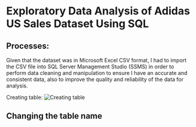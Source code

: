 # Exploratory Data Analysis of Adidas US Sales Dataset Using SQL

## Processes:
Given that the dataset was in Microsoft Excel CSV format, I had to import the CSV file into SQL Server Management Studio (SSMS) in order to perform data cleaning and manipulation to ensure I have an accurate and consistent data, also to improve the quality and reliability of the data for analysis.

Creating table: 
![Creating table](https://github.com/Dataminant/Exploratory-Data-Analysis-of-Adidas_US_Sales_Dataset_Using_SQL/blob/220e807be88d8cc7d379e06c84c243a3d951e76c/Exploratory%20Data%20Analysis%20Using%20SQL/Questions/Creating%20Table.jpg)

## Changing the table name 

